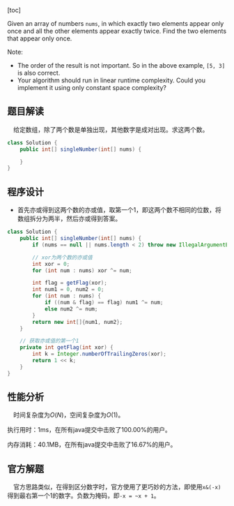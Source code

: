 [toc]

Given an array of numbers `nums`, in which exactly two elements appear only once and all the other elements appear exactly twice. Find the two elements that appear only once.



Note:

* The order of the result is not important. So in the above example, `[5, 3]` is also correct.
* Your algorithm should run in linear runtime complexity. Could you implement it using only constant space complexity?



## 题目解读

&emsp;给定数组，除了两个数是单独出现，其他数字是成对出现。求这两个数。

```java
class Solution {
    public int[] singleNumber(int[] nums) {

    }
}
```

## 程序设计

* 首先亦或得到这两个数的亦或值，取第一个1，即这两个数不相同的位数，将数组拆分为两半，然后亦或得到答案。

```java
class Solution {
    public int[] singleNumber(int[] nums) {
        if (nums == null || nums.length < 2) throw new IllegalArgumentException("invalid param");

        // xor为两个数的亦或值
        int xor = 0;
        for (int num : nums) xor ^= num;

        int flag = getFlag(xor);
        int num1 = 0, num2 = 0;
        for (int num : nums) {
            if ((num & flag) == flag) num1 ^= num;
            else num2 ^= num;
        }
        return new int[]{num1, num2};
    }

    // 获取亦或值的第一个1
    private int getFlag(int xor) {
        int k = Integer.numberOfTrailingZeros(xor);
        return 1 << k;
    }
}
```

## 性能分析

&emsp;时间复杂度为$O(N)$，空间复杂度为$O(1)$。

执行用时：1ms，在所有java提交中击败了100.00%的用户。

内存消耗：40.1MB，在所有java提交中击败了16.67%的用户。

## 官方解题

&emsp;官方思路类似，在得到区分数字时，官方使用了更巧妙的方法，即使用`x&(-x)`得到最右第一个$1$的数字。负数为掩码，即`-x = ~x + 1`。